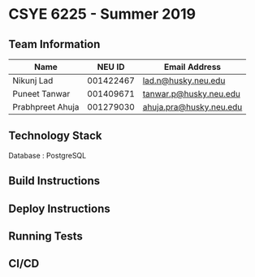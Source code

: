 # CSYE 6225 - Summer 2019

## Team Information

| Name | NEU ID | Email Address |
| --- | --- | --- |
| Nikunj Lad | 001422467 | lad.n@husky.neu.edu |
| Puneet Tanwar | 001409671 | tanwar.p@husky.neu.edu |
| Prabhpreet Ahuja | 001279030 | ahuja.pra@husky.neu.edu |

## Technology Stack

Database : PostgreSQL

## Build Instructions


## Deploy Instructions


## Running Tests


## CI/CD


